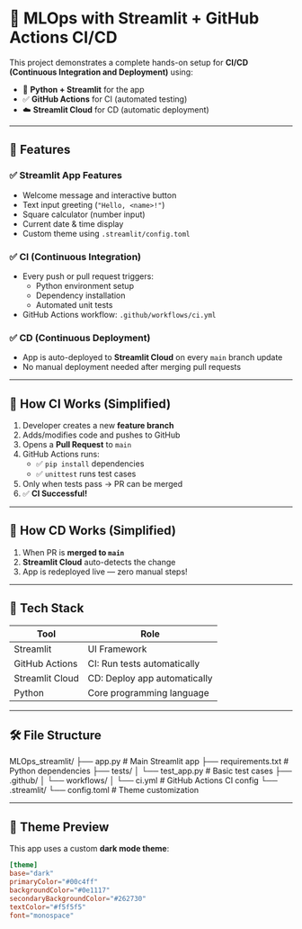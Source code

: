 # 🚀 MLOps with Streamlit + GitHub Actions CI/CD

This project demonstrates a complete hands-on setup for **CI/CD (Continuous Integration and Deployment)** using:

- 🐍 **Python + Streamlit** for the app
- ✅ **GitHub Actions** for CI (automated testing)
- ☁️ **Streamlit Cloud** for CD (automatic deployment)

---

## 📌 Features

### ✅ Streamlit App Features
- Welcome message and interactive button
- Text input greeting (`"Hello, <name>!"`)
- Square calculator (number input)
- Current date & time display
- Custom theme using `.streamlit/config.toml`

### ✅ CI (Continuous Integration)
- Every push or pull request triggers:
  - Python environment setup
  - Dependency installation
  - Automated unit tests
- GitHub Actions workflow: `.github/workflows/ci.yml`

### ✅ CD (Continuous Deployment)
- App is auto-deployed to **Streamlit Cloud** on every `main` branch update
- No manual deployment needed after merging pull requests

---

## 🧪 How CI Works (Simplified)

1. Developer creates a new **feature branch**
2. Adds/modifies code and pushes to GitHub
3. Opens a **Pull Request** to `main`
4. GitHub Actions runs:
   - ✅ `pip install` dependencies
   - ✅ `unittest` runs test cases
5. Only when tests pass → PR can be merged
6. ✅ **CI Successful!**

---

## 🚀 How CD Works (Simplified)

1. When PR is **merged to `main`**
2. **Streamlit Cloud** auto-detects the change
3. App is redeployed live — zero manual steps!

---

## 🧰 Tech Stack

| Tool           | Role                         |
|----------------|------------------------------|
| Streamlit      | UI Framework                 |
| GitHub Actions | CI: Run tests automatically  |
| Streamlit Cloud| CD: Deploy app automatically |
| Python         | Core programming language    |

---

## 🛠️ File Structure

MLOps_streamlit/
├── app.py # Main Streamlit app
├── requirements.txt # Python dependencies
├── tests/
│ └── test_app.py # Basic test cases
├── .github/
│ └── workflows/
│ └── ci.yml # GitHub Actions CI config
└── .streamlit/
└── config.toml # Theme customization

---

## 🎨 Theme Preview

This app uses a custom **dark mode theme**:

```toml
[theme]
base="dark"
primaryColor="#00c4ff"
backgroundColor="#0e1117"
secondaryBackgroundColor="#262730"
textColor="#f5f5f5"
font="monospace"
